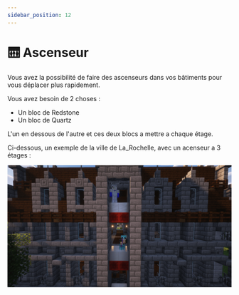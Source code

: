 ```yaml
---
sidebar_position: 12
---
```


# 🛗 Ascenseur

Vous avez la possibilité de faire des ascenseurs dans vos bâtiments pour vous déplacer plus rapidement.

Vous avez besoin de 2 choses : 
- Un bloc de Redstone
- Un bloc de Quartz

L'un en dessous de l'autre et ces deux blocs a mettre a chaque étage.

Ci-dessous, un exemple de la ville de La_Rochelle, avec un acenseur a 3 étages :

![Ascenseur](../../static/img/ascenseur.png)